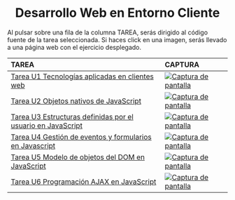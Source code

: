 <h1 align="center">Desarrollo Web en Entorno Cliente</h1>

Al pulsar sobre una fila de la columna TAREA, serás dirigido al código fuente de la tarea seleccionada. Si haces click en una imagen, serás llevado a una página web con el ejercicio desplegado.

| TAREA                                                                                               | CAPTURA                                                                                                                                                                                                                                        |
|:-----------------------------------------------------------------------------------------------------|:------------------------------------------------------------------------------------------------------------------------------------------------------------------------------------------------------------------------------------------------|
| [Tarea U1 Tecnologías aplicadas en clientes web](https://github.com/HenestrosaDev/2-daw/blob/main/Desarrollo%20web%20en%20entorno%20cliente/U1%20Tecnolog%C3%ADas%20aplicadas%20en%20clientes%20web/Ejercicios)              | [![Captura de pantalla](https://github.com/HenestrosaDev/2-daw/blob/main/Desarrollo%20web%20en%20entorno%20cliente/U1%20Tecnolog%C3%ADas%20aplicadas%20en%20clientes%20web/Ejercicios/docs/screenshot.png)](https://lhjc-dwec-tarea1.netlify.app/)                                       |
| [Tarea U2 Objetos nativos de JavaScript](https://github.com/HenestrosaDev/2-daw/blob/main/Desarrollo%20web%20en%20entorno%20cliente/U2%20Objetos%20nativos%20de%20JavaScript/Ejercicios/Tarea%20de%20la%20unidad)                      | [![Captura de pantalla](https://github.com/HenestrosaDev/2-daw/blob/main/Desarrollo%20web%20en%20entorno%20cliente/U2%20Objetos%20nativos%20de%20JavaScript/Ejercicios/Tarea%20de%20la%20unidad/docs/screenshot.png)](https://lhjc-dwec-tarea2.netlify.app/)                             |
| [Tarea U3 Estructuras definidas por el usuario en JavaScript](https://github.com/HenestrosaDev/2-daw/blob/main/Desarrollo%20web%20en%20entorno%20cliente/U3%20Estructuras%20definidas%20por%20el%20usuario%20en%20JavaScript/Ejercicios) | [![Captura de pantalla](https://github.com/HenestrosaDev/2-daw/blob/main/Desarrollo%20web%20en%20entorno%20cliente/U3%20Estructuras%20definidas%20por%20el%20usuario%20en%20JavaScript/Ejercicios/docs/screenshot.png)](https://lhjc-dwec-tarea3.netlify.app/)                           |
| [Tarea U4 Gestión de eventos y formularios en Javascript](https://github.com/HenestrosaDev/2-daw/blob/main/Desarrollo%20web%20en%20entorno%20cliente/U4%20Gesti%C3%B3n%20de%20eventos%20y%20formularios%20en%20JavaScript/Ejercicios/Tarea%20de%20la%20unidad)     | [![Captura de pantalla](https://github.com/HenestrosaDev/2-daw/blob/main/Desarrollo%20web%20en%20entorno%20cliente/U4%20Gesti%C3%B3n%20de%20eventos%20y%20formularios%20en%20JavaScript/Ejercicios/Tarea%20de%20la%20unidad/docs/screenshot.png)](https://lhjc-dwec-tarea4.netlify.app/) |
| [Tarea U5 Modelo de objetos del DOM en JavaScript](https://github.com/HenestrosaDev/2-daw/blob/main/Desarrollo%20web%20en%20entorno%20cliente/U5%20Modelo%20de%20objetos%20del%20DOM%20en%20JavaScript/Ejercicios)            | [![Captura de pantalla](https://github.com/HenestrosaDev/2-daw/blob/main/Desarrollo%20web%20en%20entorno%20cliente/U5%20Modelo%20de%20objetos%20del%20DOM%20en%20JavaScript/Ejercicios/docs/screenshot.png)](https://lhjc-dwec-tarea5.netlify.app/)                                                 |
| [Tarea U6 Programación AJAX en JavaScript](https://github.com/HenestrosaDev/2-daw/blob/main/Desarrollo%20web%20en%20entorno%20cliente/U6%20Programaci%C3%B3n%20AJAX%20en%20JavaScript/Ejercicios)                    | [![Captura de pantalla](https://github.com/HenestrosaDev/2-daw/blob/main/Desarrollo%20web%20en%20entorno%20cliente/U6%20Programaci%C3%B3n%20AJAX%20en%20JavaScript/Ejercicios/docs/screenshot.png)](https://lhjc-dwec-tarea6.netlify.app/)                                                          |
